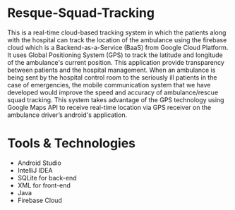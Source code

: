 # Resque-Squad-Tracking

This is a real-time cloud-based tracking system in which the patients along with the hospital can track the location of the ambulance using the firebase cloud which is a Backend-as-a-Service (BaaS) from Google Cloud Platform. It uses Global Positioning System (GPS) to track the latitude and longitude of the ambulance's current position. This application provide transparency between patients and the hospital management. When an ambulance is being sent by the hospital control room to the seriously ill patients in the case of emergencies, the mobile communication system that we have developed would improve the speed and accuracy of ambulance/rescue squad tracking. This system takes advantage of the GPS technology using Google Maps API to receive real-time location via GPS receiver on the ambulance driver’s android's application. 

# Tools & Technologies
- Android Studio
- IntelliJ IDEA
- SQLite for back-end
- XML for front-end
- Java
- Firebase Cloud

  




